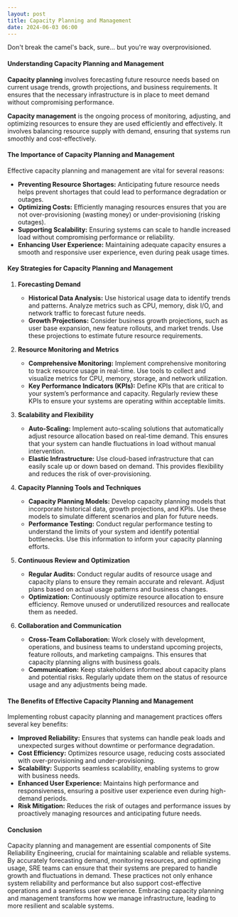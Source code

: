 ```yaml
---
layout: post
title: Capacity Planning and Management
date: 2024-06-03 06:00
---
```


Don't break the camel's back, sure... but you're way overprovisioned.

#### Understanding Capacity Planning and Management

**Capacity planning** involves forecasting future resource needs based on current usage trends, growth projections, and business requirements. It ensures that the necessary infrastructure is in place to meet demand without compromising performance.

**Capacity management** is the ongoing process of monitoring, adjusting, and optimizing resources to ensure they are used efficiently and effectively. It involves balancing resource supply with demand, ensuring that systems run smoothly and cost-effectively.

#### The Importance of Capacity Planning and Management

Effective capacity planning and management are vital for several reasons:

- **Preventing Resource Shortages:** Anticipating future resource needs helps prevent shortages that could lead to performance degradation or outages.
- **Optimizing Costs:** Efficiently managing resources ensures that you are not over-provisioning (wasting money) or under-provisioning (risking outages).
- **Supporting Scalability:** Ensuring systems can scale to handle increased load without compromising performance or reliability.
- **Enhancing User Experience:** Maintaining adequate capacity ensures a smooth and responsive user experience, even during peak usage times.

#### Key Strategies for Capacity Planning and Management

1. **Forecasting Demand**
   - **Historical Data Analysis:** Use historical usage data to identify trends and patterns. Analyze metrics such as CPU, memory, disk I/O, and network traffic to forecast future needs.
   - **Growth Projections:** Consider business growth projections, such as user base expansion, new feature rollouts, and market trends. Use these projections to estimate future resource requirements.

2. **Resource Monitoring and Metrics**
   - **Comprehensive Monitoring:** Implement comprehensive monitoring to track resource usage in real-time. Use tools to collect and visualize metrics for CPU, memory, storage, and network utilization.
   - **Key Performance Indicators (KPIs):** Define KPIs that are critical to your system’s performance and capacity. Regularly review these KPIs to ensure your systems are operating within acceptable limits.

3. **Scalability and Flexibility**
   - **Auto-Scaling:** Implement auto-scaling solutions that automatically adjust resource allocation based on real-time demand. This ensures that your system can handle fluctuations in load without manual intervention.
   - **Elastic Infrastructure:** Use cloud-based infrastructure that can easily scale up or down based on demand. This provides flexibility and reduces the risk of over-provisioning.

4. **Capacity Planning Tools and Techniques**
   - **Capacity Planning Models:** Develop capacity planning models that incorporate historical data, growth projections, and KPIs. Use these models to simulate different scenarios and plan for future needs.
   - **Performance Testing:** Conduct regular performance testing to understand the limits of your system and identify potential bottlenecks. Use this information to inform your capacity planning efforts.

5. **Continuous Review and Optimization**
   - **Regular Audits:** Conduct regular audits of resource usage and capacity plans to ensure they remain accurate and relevant. Adjust plans based on actual usage patterns and business changes.
   - **Optimization:** Continuously optimize resource allocation to ensure efficiency. Remove unused or underutilized resources and reallocate them as needed.

6. **Collaboration and Communication**
   - **Cross-Team Collaboration:** Work closely with development, operations, and business teams to understand upcoming projects, feature rollouts, and marketing campaigns. This ensures that capacity planning aligns with business goals.
   - **Communication:** Keep stakeholders informed about capacity plans and potential risks. Regularly update them on the status of resource usage and any adjustments being made.

#### The Benefits of Effective Capacity Planning and Management

Implementing robust capacity planning and management practices offers several key benefits:

- **Improved Reliability:** Ensures that systems can handle peak loads and unexpected surges without downtime or performance degradation.
- **Cost Efficiency:** Optimizes resource usage, reducing costs associated with over-provisioning and under-provisioning.
- **Scalability:** Supports seamless scalability, enabling systems to grow with business needs.
- **Enhanced User Experience:** Maintains high performance and responsiveness, ensuring a positive user experience even during high-demand periods.
- **Risk Mitigation:** Reduces the risk of outages and performance issues by proactively managing resources and anticipating future needs.

#### Conclusion

Capacity planning and management are essential components of Site Reliability Engineering, crucial for maintaining scalable and reliable systems. By accurately forecasting demand, monitoring resources, and optimizing usage, SRE teams can ensure that their systems are prepared to handle growth and fluctuations in demand. These practices not only enhance system reliability and performance but also support cost-effective operations and a seamless user experience. Embracing capacity planning and management transforms how we manage infrastructure, leading to more resilient and scalable systems.